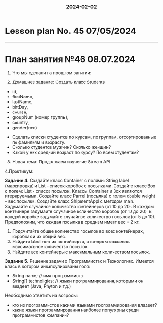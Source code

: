 <h3 style="text-align: center; padding-bottom: 14px">2024-02-02</h3>

# Lesson plan No. 45 07/05/2024



___

# План занятия №46 08.07.2024

1. Что мы сделали на прошлом занятии:


2. Домашнее задание:
Создать класс Students 
* id,
* firstName,
* lastName,
* birtDay,
* course,
* groupNum (номер группы),
* country,
* gender(пол).

- Сделать списки студентов по курсам, по группам, отсортированные по фамилиям и возрасту. 
- Сколько студентов мужчин? Сколько женщин? 
- Какой у них средний возраст по курсу? По всем студентам?

3. Новая тема:
Продолжаем изучение Stream API

4.Практикум:

**Задание 4.**
Создайте класс Container с полями: 
String label (маркировка) и List<Box> - список коробок с посылками.
Создайте класс Box с полем: 
List<Parcel> - список посылок.
Классы Container и Box являются итерируемыми.
Создайте класс Parcel (посылка) с полем double weight - вес посылки.
Создайте класс ShipmentAppl с методом main.
Задумайте случайное количество контейнеров (от 10 до 20).
В каждом контейнере задумайте случайное количество коробок (от 10 до 20).
В каждой коробке задумайте случайное количество посылок (от 5 до 10).
Предположим, что каждая посылка в среднем имеет вес = 2 кг.

1. Подсчитайте общее количество посылок во всех контейнерах, коробках и их общий вес.
2. Найдите label того из контейнеров, в котором оказалось максимальное количество посылок.
3. Найдите все контейнеры с максимальным количеством посылок.

**Задание 5.**
Решение задачи о Программистах и Технологиях. 
Имеется класс в котором инкапсулированы поля:
- String name; // имя программиста
- String[] technoligies; // языки программирования, которыми он владеет (Java, Phyton и т.д.)

Необходимо ответить на вопросы:
- кто из программистов какими языками программирования владеет?
- какие языки программирования наиболее популярны среди программистов компании?
